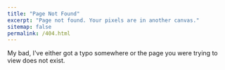```yaml
---
title: "Page Not Found"
excerpt: "Page not found. Your pixels are in another canvas."
sitemap: false
permalink: /404.html
---
```


My bad, I've either got a typo somewhere or the page you were trying to view does not exist.

<script type="text/javascript">
  var GOOG_FIXURL_LANG = 'en';
  var GOOG_FIXURL_SITE = '{{ site.url }}'
</script>
<script type="text/javascript"
  src="//linkhelp.clients.google.com/tbproxy/lh/wm/fixurl.js">
</script>
